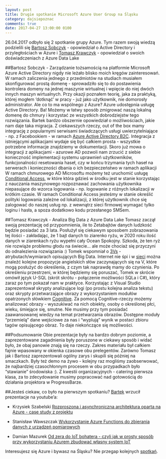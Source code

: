 ```yaml
---
layout: post
title: Drugie spotkanie Microsoft Azure User Group na Śląsku
category: dajsiepoznac
comments: true
date: 2017-04-27 13:00:00 0100
---
```

26.04.2017 odbyło się 2 spotkanie grupy Azure. Tym razem swoją wiedzą podzielili się [Bartosz Sobczyk](@bsobczyk) - opowiedział o Active Directory i przyległościach w Azure i [Tomasz Krawczyk](https://www.future-processing.pl/blog/tkrawczyk-2/) - opowiedział o swoich doświadczeniach z Azure Data Lake


##Bartosz Sobczyk - Zarządzanie tożsamością na platformie Microsoft Azure
Active Directory nigdy nie leżało blisko moich kręgów zainteresowań. W ramach zaliczenia jednego z przedmiotów na studiach musiałem skonfigurować prostą domenę - sprowadziło się to do postawienia kontrolera domeny na jednej maszynie wirtualnej i wpięcie do niej dwóch innych maszyn wirtualnych. Przy okazji poznałem teorię, jaka za praktyką, której mogłem ‘dotknąć’ w pracy - już jako użytkownik, nie domorosły administrator.
Ale co to ma wspólnego z Azure? Azure udostępnia usługę Active Directory. Ba! Możemy w łatwy sposób zmigrować naszą lokalną domenę do chmury i korzystać ze wszystkich dobrodziejstw tego rozwiązania. Bartek bardzo obszernie opowiedział o możliwościach, jakie nam daje taka migracja. Z ciekawszych rzeczy, out of the box mamy integrację z popularnymi serwisami świadczących usługi uwierzytelniające - np. z Facebookiem - w ramach [Azure Active Directory B2C](https://docs.microsoft.com/en-us/azure/active-directory-b2c/active-directory-b2c-overview). Integracja z istniejącymi aplikacjami wydaje się być całkiem prosta - wszystkie potrzebne informacje znajdziemy w dokumentacji. Skoro już mowa o integracji z aplikacjami - azurowe AD pozwoli nam zrzucić z siebie konieczność implementacji systemu uprawnień użytkowników, funkcjonalności resetowania haseł, czy w końcu trzymania tych haseł na serwerach i konieczności dbania o ich bezpieczeństwo w ramach aplikacji 
W ramach chmurowego AD Microsoftu możemy też uruchomić usługę [Conditional Access](https://docs.microsoft.com/en-us/azure/active-directory/active-directory-conditional-access), w które która gdzieś w środku jest w stanie korzystając z nauczania maszynowego rozpoznawać zachowania użytkownika niepasujące do wzorca logowania - np. logowanie z różnych lokalizacji w krótkim czasie. W ramach Conditional Access jesteśmy w stanie określić polityki logowania zależne od lokalizacji, z której użytkownik chce się zalogować do naszej usług np. z wewnątrz sieci firmowej wymagać tylko loginu i hasła, a spoza dodatkowo kodu przesłanego SMSem.


##Tomasz Krawczyk - Analiza Big Data z Azure Data Lake
Tomasz zaczął swoją prezentację od przypomnienia, ile to Zetabajtów danych ludzkość będzie posiadać za 3 lata. Posłużył się ciekawym sposobem zobrazowania tej ilości - zakładając, że 1 bajt danych to ziarenko ryżu, w 2020 roku ilość danych w ziarenkach ryżu wypełni cały Ocean Spokojny. Szkoda, że ten ryż nie rozwiąże problemu głodu na świecie… ale może chociaż się przyczyni do odnalezienia rozwiązania :) Tomek wspomniał o [3Vs](https://blog.sqlauthority.com/2013/10/02/big-data-what-is-big-data-3-vs-of-big-data-volume-velocity-and-variety-day-2-of-21/) - atrybutach/wymiarach opisujących Big Data. Internet nie śpi i w [sieci](http://www.klarity-analytics.com/2015/07/27/dimensions-of-big-data/) można znaleźć kolejne propozycje angielskich słów zaczynających się na V, które mogą posłużyć do określenia, z czym tak naprawdę mamy do czynienia. Po określeniu przestrzeni, w której będziemy się poruszać, Tomek w skrócie omówił język U-SQL (skrót skrótu - połączenie możliwości SQLa i C#), który zaraz po tym pokazał nam w praktyce. Korzystając z Visual Studio zaprezentował skrypty analizujące logi (po prostu kolejna analiza tekstu) oraz skrypty przetwarzające obrazy z wykorzystaniem modułów opatrzonych słówkiem [Cognitive](https://azure.microsoft.com/en-us/services/cognitive-services/). Za pomocą Cognitive-rzeczy możemy analizować obrazy - wyszukiwać na nich obiekty, osoby o określonej płci, wieku, śmiejące się, smutne. Nie musimy przy tym posiadać zaawansowanej wiedzy na temat przetwarzania obrazów. Dostępne moduły “przemielą” dane wejściowe za nas i “wyplują” wynik w postaci zbioru tagów opisującego obraz. To daje niekończące się możliwości.

##Podsumowanie
Obie prezentacje były na bardzo dobrym poziomie, a zaprezentowane zagadnienia były poruszone w ciekawy sposób i widać było, że obaj panowie znają się na rzeczy. Zakres materiału był całkiem fajnie wpasowany w okienka czasowe obu prelegentów. Zarówno Tomasz jak i Bartosz zaprezentowali ogólny zarys i skupili się później na smaczkach. Były też demo na żywo - kolejny raz mogliśmy zaobserwować, że najbardziej czasochłonnym procesem w obu przypadkach było “stawianie” środowiska :). Z kwestii organizacyjnych - catering pierwsza klasa, za to zdecydowanie musimy popracować nad gotowością do działania projektora w ProgressBarze.

##Jesteś ciekaw, co było na pierwszym spotkaniu? 
[Bartek](https://www.meetup.com/pl-PL/Microsoft-Azure-Users-Group-Poland/members/192982177/) wrzucił prezentacje na youtube’a:

* Krzysiek Szabelski [Rozproszona i asynchroniczna architektura oparta na Azure - case study z projektu](https://www.youtube.com/watch?v=mPfPM02uLJM)

* Stanisław Wawszczak [Wykorzystanie Azure Functions do zbierania danych z urządzeń pomiarowych](https://www.youtube.com/watch?v=YqyiwO8NAmw)

* Damian Mazurek [Od zera do IoT bohatera - czyli jak w prosty sposób przy wykorzystaniu Azurem zbudować własny system IoT](https://www.youtube.com/watch?v=WHW_Q2hbvi4)

Interesujesz się Azure i bywasz na Śląsku? Nie przegap kolejnych [spotkań](https://www.meetup.com/pl-PL/Microsoft-Azure-Users-Group-Poland/).
